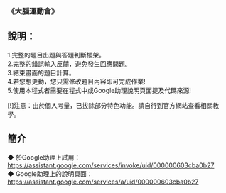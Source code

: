 ### 《大腦運動會》

說明：
-------
1.完整的題目出題與答題判斷框架。  
2.完整的錯誤輸入反饋，避免發生回應問題。  
3.結束畫面的題目計算。  
4.若您想更動，您只需修改題目內容即可完成作業!  
5.使用本程式者需要在程式中或Google助理說明頁面提及代碼來源!

[!]注意：由於個人考量，已拔除部分特色功能。請自行到官方網站查看相關教學。  

簡介
-------
◆ 於Google助理上試用：https://assistant.google.com/services/invoke/uid/000000603cba0b27  
◆ Google助理上的說明頁面：https://assistant.google.com/services/a/uid/000000603cba0b27
